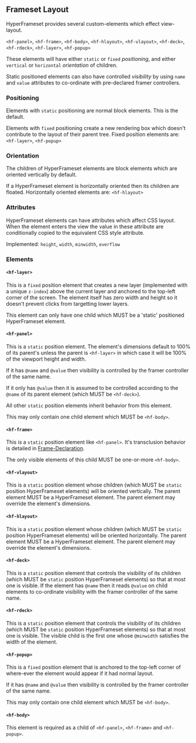 ## Frameset Layout

HyperFrameset provides several custom-elements 
which effect view-layout. 

`<hf-panel>`, `<hf-frame>`, `<hf-body>`, `<hf-hlayout>`, `<hf-vlayout>`, `<hf-deck>`, `<hf-rdeck>`, `<hf-layer>`, `<hf-popup>` 

These elements will have either `static` or `fixed` *positioning*, and 
either `vertical` or `horizontal` *orientation* of children.

Static positioned elements can also have controlled *visibility* 
by using `name` and `value` attributes to co-ordinate with pre-declared framer controllers.

### Positioning

Elements with `static` positioning are normal block elements.
This is the default.

Elements with `fixed` positioning create a new rendering box which doesn't contribute to the layout of their parent tree. 
Fixed position elements are: `<hf-layer>`, `<hf-popup>`

### Orientation

The children of HyperFrameset elements are block elements which are oriented vertically by default. 

If a HyperFrameset element is horizontally oriented then its children are floated.
Horizontally oriented elements are: `<hf-hlayout>`

### Attributes

HyperFrameset elements can have attributes which affect CSS layout.
When the element enters the view the value in these attribute are conditionally copied to the equivalent CSS style attribute. 

Implemented:
`height`, `width`, `minwidth`, `overflow`


### Elements

#### `<hf-layer>`

This is a `fixed` position element that creates a new layer (implemented with a unique `z-index`) above the current layer
and anchored to the top-left corner of the screen. 
The element itself has zero width and height so it doesn't prevent clicks from targetting lower layers. 

This element can only have one child which MUST be a 'static' positioned HyperFrameset element.

#### `<hf-panel>`

This is a `static` position element. The element's dimensions default to 100% of its parent's unless the parent is `<hf-layer>` in which case it will be 100% of the viewport height and width. 

If it has `@name` and `@value` then visibility is controlled by the framer controller of the same name. 

If it only has `@value` then it is assumed to be controlled according to the `@name` of its parent element (which MUST be `<hf-deck>`).

All other `static` position elements inherit behavior from this element.

This may only contain one child element which MUST be `<hf-body>`.

#### `<hf-frame>`

This is a `static` position element like `<hf-panel>`. It's transclusion behavior is detailed in [Frame-Declaration](./Frame-Declaration.html).

The only visible elements of this child MUST be one-or-more `<hf-body>`.

#### `<hf-vlayout>`

This is a `static` position element whose children (which MUST be `static` position HyperFrameset elements) will be oriented vertically. The parent element MUST be a HyperFrameset element. The parent element may override the element's dimensions.

#### `<hf-hlayout>`

This is a `static` position element whose children (which MUST be `static` position HyperFrameset elements) will be oriented horizontally. The parent element MUST be a HyperFrameset element. The parent element may override the element's dimensions.

#### `<hf-deck>`

This is a `static` position element that controls the visibility of its children (which MUST be `static` position HyperFrameset elements) so that at most one is visible. If the element has `@name` then it reads `@value` on child elements to co-ordinate visibility with the framer controller of the same name.

#### `<hf-rdeck>`

This is a `static` position element that controls the visibility of its children (which MUST be `static` position HyperFrameset elements) so that at most one is visible. The visible child is the first one whose `@minwidth` satisfies the width of the element. 

#### `<hf-popup>`

This is a `fixed` position element that is anchored to the top-left corner of where-ever the element would appear if it had normal layout. 

If it has `@name` and `@value` then visibility is controlled by the framer controller of the same name. 

This may only contain one child element which MUST be `<hf-body>`.

#### `<hf-body>`

This element is required as a child of `<hf-panel>`, `<hf-frame>` and `<hf-popup>`.


